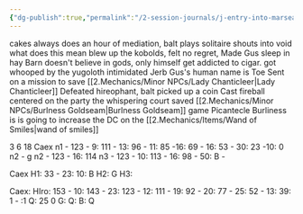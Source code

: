 ```yaml
---
{"dg-publish":true,"permalink":"/2-session-journals/j-entry-into-marseau/"}
---
```


cakes always does an hour of mediation, balt plays solitaire
shouts into void what does this mean
blew up the kobolds, felt no regret,
Made Gus sleep in hay
Barn doesn't believe in gods, only himself 
get addicted to cigar. 
got whooped by the yugoloth 
intimidated Jerb 
Gus's human name is Toe
Sent on a mission to save [[2.Mechanics/Minor NPCs/Lady Chanticleer\|Lady Chanticleer]]
Defeated hireophant, balt picked up a coin 
Cast fireball centered on the party
the whispering court saved [[2.Mechanics/Minor NPCs/Burlness Goldseam\|Burlness Goldseam]] 
game Picantecle 
Burliness is is going to increase the DC on the [[2.Mechanics/Items/Wand of Smiles\|wand of smiles]]




3 6 18
Caex
n1 - 123 - 9: 111 - 13: 96 - 11: 85 -16: 69 - 16: 53 - 30: 23 -10: 0
n2 - 
g
n2 - 123 - 16: 114 
n3 - 123 - 10:  113 - 16: 98 - 50: 
B - 

Caex
H1: 33 - 23: 10: 
B
H2: 
G
H3: 

Caex:
HIro: 153 - 10: 143 - 23: 123 - 12: 111 - 19: 92 - 20: 77 - 25: 52 - 13: 39: 1 - :1
Q: 25 0
G:
Q: 
B: 
Q
